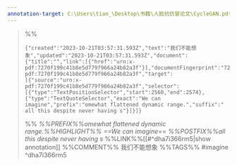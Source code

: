 ```yaml
---
annotation-target: C:\Users\tian_\Desktop\书籍\人脸抗仿冒论文\CycleGAN.pdf
---
```




>%%
>```annotation-json
>{"created":"2023-10-21T03:57:31.593Z","text":"我们不能想象","updated":"2023-10-21T03:57:31.593Z","document":{"title":"","link":[{"href":"urn:x-pdf:7270f199c41b8e5d779f966a24b82a3f"}],"documentFingerprint":"7270f199c41b8e5d779f966a24b82a3f"},"uri":"urn:x-pdf:7270f199c41b8e5d779f966a24b82a3f","target":[{"source":"urn:x-pdf:7270f199c41b8e5d779f966a24b82a3f","selector":[{"type":"TextPositionSelector","start":2560,"end":2574},{"type":"TextQuoteSelector","exact":"We can imagine","prefix":"omewhat flattened dynamic range.","suffix":" all this despite never having s"}]}]}
>```
>%%
>*%%PREFIX%%omewhat flattened dynamic range.%%HIGHLIGHT%% ==We can imagine== %%POSTFIX%%all this despite never having s*
>%%LINK%%[[#^dha7i366rm5|show annotation]]
>%%COMMENT%%
>我们不能想象
>%%TAGS%%
>#imagine
^dha7i366rm5
